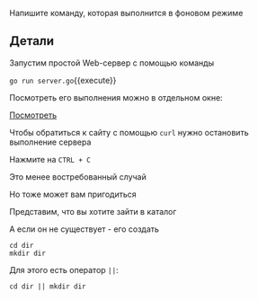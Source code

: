 Напишите команду, которая выполнится в фоновом режиме

## Детали

Запустим простой Web-сервер с помощью команды

`go run server.go`{{execute}}

Посмотреть его выполнения можно в отдельном окне:

[Посмотреть]([[UUID_SUBDOMAIN]]-80-[[HOST]]/)

Чтобы обратиться к сайту с помощью `curl` нужно остановить выполнение сервера

Нажмите на `CTRL + C`


Это менее востребованный случай

Но тоже может вам пригодиться

Представим, что вы хотите зайти в каталог

А если он не существует - его создать

```shell
cd dir
mkdir dir
```

Для этого есть оператор `||`:

```shell
cd dir || mkdir dir
```


